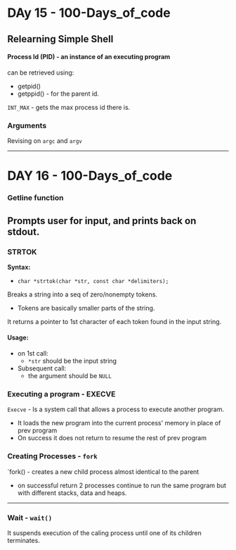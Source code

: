 # DAy 15 - 100-Days_of_code

## Relearning Simple Shell

#### Process Id (PID) - an instance of an executing program
can be retrieved using:
- getpid()
- getppid() - for the parent id.

`INT_MAX` - gets the max process id there is.

### Arguments
Revising on `argc` and `argv`

---
# DAY 16 - 100-Days_of_code

### Getline function
Prompts user for input, and prints back on stdout.
---

### STRTOK
**Syntax:**
- `char *strtok(char *str, const char *delimiters);`

Breaks a string into a seq of zero/nonempty tokens.
- Tokens are basically smaller parts of the string.

It returns a pointer to 1st character of each token found in the input string.
#### Usage:
- on 1st call:
    * `*str` should be the input string
- Subsequent call:
    * the argument should be `NULL`

### Executing a program - EXECVE

`Execve` - Is a system call that allows a process to execute another program.
- It loads the new program into the current process' memory in place of prev program
- On success it does not return to resume the rest of prev program

### Creating Processes - `fork`
`fork() - creates a new child process almost identical to the parent
- on successful return 2 processes continue to run the same program but with different stacks, data and heaps.
---
### Wait - `wait()`
It suspends execution of the caling process until one of its children terminates.


